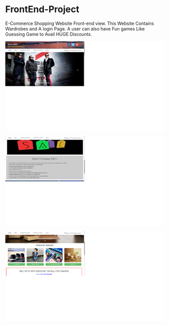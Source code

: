 # FrontEnd-Project
E-Commerce Shopping Website Front-end view. This Website Contains Wardrobes and A login Page. A user can also have Fun games Like Guessing Game to Avail HUGE Discounts.

![](new-folder/ss.jpg)  

![](new-folder/ss3.jpg)

![](new-folder/ss2.jpg)



